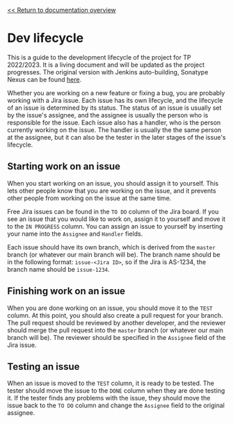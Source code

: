[<< Return to documentation overview](README.md)

# Dev lifecycle

This is a guide to the development lifecycle of the project for TP 2022/2023. It is a living document and will be updated as the project progresses. The original version with Jenkins auto-building, Sonatype Nexus can be found [here](https://github.com/xkohutka/documentation/blob/ea75369f3f2f7a7617b0aedace446922b83c5ced/dev-lifecycle.md).

Whether you are working on a new feature or fixing a bug, you are probably working with a Jira issue. Each issue has its own lifecycle, and the lifecycle of an issue is determined by its status. The status of an issue is usually set by the issue's assignee, and the assignee is usually the person who is responsible for the issue. Each issue also has a handler, who is the person currently working on the issue. The handler is usually the the same person at the assignee, but it can also be the tester in the later stages of the issue's lifecycle.

## Starting work on an issue

When you start working on an issue, you should assign it to yourself. This lets other people know that you are working on the issue, and it prevents other people from working on the issue at the same time.

Free Jira issues can be found in the `TO DO` column of the Jira board. If you see an issue that you would like to work on, assign it to yourself and move it to the `IN PROGRESS` column. You can assign an issue to yourself by inserting your name into the `Assignee` and `Handler` fields.

Each issue should have its own branch, which is derived from the `master` branch (or whatever our main branch will be). The branch name should be in the following format: `issue-<Jira ID>`, so if the Jira is AS-1234, the branch name should be `issue-1234`.

## Finishing work on an issue

When you are done working on an issue, you should move it to the `TEST` column. At this point, you should also create a pull request for your branch. The pull request should be reviewed by another developer, and the reviewer should merge the pull request into the `master` branch (or whatever our main branch will be). The reviewer should be specified in the `Assignee` field of the Jira issue.

## Testing an issue

When an issue is moved to the `TEST` column, it is ready to be tested. The tester should move the issue to the `DONE` column when they are done testing it. If the tester finds any problems with the issue, they should move the issue back to the `TO DO` column and change the `Assignee` field to the original assignee.
